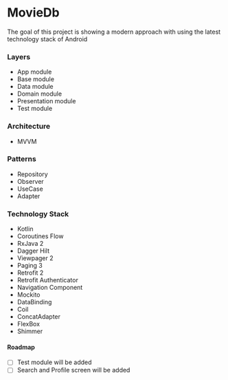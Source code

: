 # MovieDb

The goal of this project is showing a modern approach with using the latest technology stack of Android

### Layers

- App module
- Base module
- Data module
- Domain module
- Presentation module
- Test module

### Architecture

- MVVM

### Patterns

- Repository
- Observer
- UseCase
- Adapter

### Technology Stack

- Kotlin
- Coroutines Flow
- RxJava 2
- Dagger Hilt
- Viewpager 2
- Paging 3
- Retrofit 2
- Retrofit Authenticator
- Navigation Component
- Mockito
- DataBinding
- Coil
- ConcatAdapter
- FlexBox
- Shimmer

#### Roadmap

- [ ] Test module will be added
- [ ] Search and Profile screen will be added 
